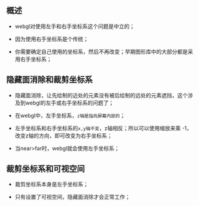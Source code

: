 ## 概述

* webgl对使用左手和右手坐标系这个问题是中立的；

* 因为使用右手坐标系是个传统；

* 你需要确定自己使用的坐标系，然后不再改变；早期图形库中的大部分都是采用右手坐标系；

## 隐藏面消除和裁剪坐标系

* 隐藏面消除，让先绘制的近处的元素没有被后绘制的远处的元素遮挡，这个涉及到webgl的左手或右手坐标系的问题了；

* 在webgl中，左手坐标系，`z轴是指向屏幕内部的`；
* 左手坐标系和右手坐标系的`x,y轴不变`，z轴相反；所以可以使用缩放来乘 -1，改变z轴的方向，即可改变为右手坐标系；
* 当near>far时，webgl就会使用左手坐标系；

## 裁剪坐标系和可视空间

* 裁剪坐标系本身是左手坐标系；

* 只有设置了可视空间，隐藏面消除才会正常工作；
